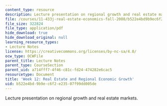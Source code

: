 ```yaml
---
content_type: resource
description: Lecture presentation on regional growth and real estate markets.
file: /courses/11-433j-real-estate-economics-fall-2008/b522e4bd9b9ec6f2e23507f99dd005de_wk12.pdf
file_size: 322824
file_type: application/pdf
hide_download: true
hide_download_original: null
learning_resource_types:
- Lecture Notes
license: https://creativecommons.org/licenses/by-nc-sa/4.0/
ocw_type: OCWFile
parent_title: Lecture Notes
parent_type: CourseSection
parent_uid: a714fff7-4f46-c81c-fd24-474282e6cac5
resourcetype: Document
title: 'Week 12: Real Estate and Regional Economic Growth'
uid: b522e4bd-9b9e-c6f2-e235-07f99dd005de
---
```

Lecture presentation on regional growth and real estate markets.